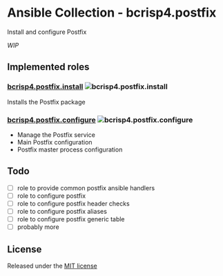 # Ansible Collection - bcrisp4.postfix

Install and configure Postfix

*WIP*

## Implemented roles

### [bcrisp4.postfix.install](https://github.com/bcrisp4/ansible-collection-postfix/tree/main/roles/install) ![bcrisp4.postfix.install](https://github.com/bcrisp4/ansible-collection-postfix/workflows/bcrisp4.postfix.install/badge.svg)

Installs the Postfix package

### [bcrisp4.postfix.configure](https://github.com/bcrisp4/ansible-collection-postfix/tree/main/roles/configure) ![bcrisp4.postfix.configure](https://github.com/bcrisp4/ansible-collection-postfix/workflows/bcrisp4.postfix.configure/badge.svg)

- Manage the Postfix service
- Main Postfix configuration
- Postfix master process configuration

## Todo
- [ ] role to provide common postfix ansible handlers
- [ ] role to configure postfix
- [ ] role to configure postfix header checks
- [ ] role to configure postfix aliases
- [ ] role to configure postfix generic table
- [ ] probably more

## License

Released under the [MIT license](https://raw.githubusercontent.com/bcrisp4/ansible-collection-postfix/main/LICENSE.txt)
